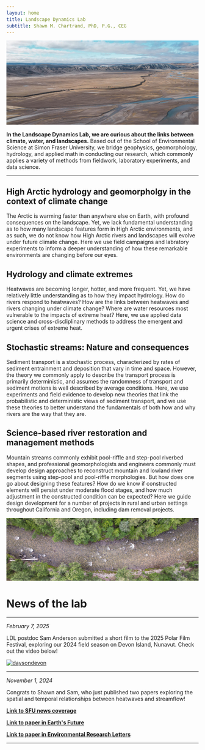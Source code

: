 ```yaml
---
layout: home
title: Landscape Dynamics Lab
subtitle: Shawn M. Chartrand, PhD, P.G., CEG
---
```


<img src="/assets/img/camp.jpeg" alt="camp"/> 

**In the Landscape Dynamics Lab, we are curious about the links between climate, water, and landscapes.** Based out of the School of Environmental Science at Simon Fraser University, we bridge geophysics, geomorphology, hydrology, and applied math in conducting our research, which commonly applies a variety of methods from fieldwork, laboratory experiments, and data science. 

___ 

## High Arctic hydrology and geomorpholgy in the context of climate change 

The Arctic is warming faster than anywhere else on Earth, with profound consequences on the landscape. Yet, we lack fundamental understanding as to how many landscape features form in High Arctic environments, and as such, we do not know how High Arctic rivers and landscapes will evolve under future climate change. Here we use field campaigns and labratory experiments to inform a deeper understanding of how these remarkable environments are changing before our eyes.

## Hydrology and climate extremes 

Heatwaves are becoming longer, hotter, and more frequent. Yet, we have relatively little understanding as to how they impact hydrology. How do rivers respond to heatwaves? How are the links between heatwaves and rivers changing under climate change? Where are water resources most vulnerable to the impacts of extreme heat? Here, we use applied data science and cross-discliplinary methods to address the emergent and urgent crises of extreme heat.

## Stochastic streams: Nature and consequences

Sediment transport is a stochastic process, characterized by rates of sediment entrainment and deposition that vary in time and space. However, the theory we commonly apply to describe the transport process is primarily deterministic, and assumes the randomness of transport and sediment motions is well described by average conditions. Here, we use experiments and field evidence to develop new theories that link the probabilistic and deterministic views of sediment transport, and we use these theories to better understand the fundamentals of both how and why rivers are the way that they are.

## Science-based river restoration and management methods

Mountain streams commonly exhibit pool-riffle and step-pool riverbed shapes, and professional geomorphologists and engineers commonly must develop design approaches to reconstruct mountain and lowland river segments using step-pool and pool-riffle morphologies. But how does one go about designing these features? How do we know if constructed elements will persist under moderate flood stages, and how much adjustment in the constructed condition can be expected? Here we guide design development for a number of projects in rural and urban settings throughout California and Oregon, including dam removal projects. 

<img src="/assets/img/shuswap_stream.jpg" alt="camp"/> 

# News of the lab 

___ 

*February 7, 2025* 

LDL postdoc Sam Anderson submitted a short film to the 2025 Polar Film Festival, exploring our 2024 field season on Devon Island, Nunavut. Check out the video below!

[![daysondevon](https://img.youtube.com/vi/PtoSEqYTIjk/0.jpg)](https://www.youtube.com/watch?v=PtoSEqYTIjk)

___

*November 1, 2024*

Congrats to Shawn and Sam, who just published two papers exploring the spatial and temporal relationships between heatwaves and streamflow!

[**Link to SFU news coverage**](https://www.sfu.ca/evsc/news-events/new-research--dr--shawn-chartrand-and-dr--sam-anderson-examine-t.html)

[**Link to paper in Earth's Future**](https://agupubs.onlinelibrary.wiley.com/doi/10.1029/2024EF004962)

[**Link to paper in Environmental Research Letters**](https://iopscience.iop.org/article/10.1088/1748-9326/ad7ede) 

___
